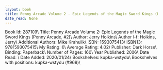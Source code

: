 ```yaml
---
layout: book
title: Penny Arcade Volume 2 - Epic Legends of the Magic Sword Kings (Penny Arcade,  no. 2)
date_read: None
---
```


Book Id: 287109\ 
Title: Penny Arcade Volume 2: Epic Legends of the Magic Sword Kings (Penny Arcade, #2)\ 
Author: Jerry Holkins\ 
Author l-f: Holkins, Jerry\ 
Additional Authors: Mike Krahulik\ 
ISBN: 1593075413\ 
ISBN13: 9781593075415\ 
My Rating: 0\ 
Average Rating: 4.02\ 
Publisher: Dark Horse\ 
Binding: Paperback\ 
Number of Pages: 160\ 
Year Published: 2006\ 
Date Read: \ 
Date Added: 2020/01/24\ 
Bookshelves: kupka-wstydu\ 
Bookshelves with positions: kupka-wstydu (#968)\ 

